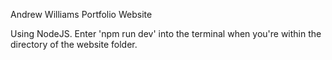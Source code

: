 Andrew Williams Portfolio Website 

Using NodeJS.
Enter 'npm run dev' into the terminal when you're within the directory of the website folder.
